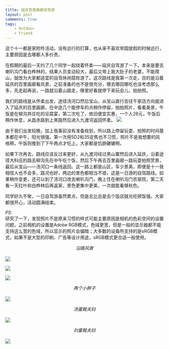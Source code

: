 ```yaml
--- 
title: 延庆百里画廊自驾游
layout: post
comments: true
tags: 
    - Outdoor
    - Friend
---
```

这个十一都是家附件活动，没有远行的打算，也从来不喜欢举国放假的时候远行，主要原因是去哪都人多价贵。

在假期的最后一天约了几个同学一起绕着怀柔——延庆自驾游了一下。本来是要去喇叭沟门看白桦林的，结果人员变动较大，最后又带上我大肚子的老婆，不能爬山，就改为大家都适宜的自驾休闲腐败游了。这次路线是我第一次走，目的是沿着延庆的百里画廊看风景，之前准备的也不是很充分，哪去哪回哪吃也没考虑那么多，先走起再说，一路就沿着山路走，哪里好看就停下来玩会儿，拍拍照。

我们的路线是从怀柔出发，途径汤河口然后宝山，从宝山直行去往千家店方向就进入了延庆的百里画廊，在中途几个能停车的点稍作停留，拍拍照片，看看美景，午饭是在柳沟井庄吃的豆腐宴，第二次吃了，依旧便宜实惠，一个人26元，午饭后稍作休息，从昌赤路到上黑路然后进入九渡河返回怀柔。
![](/img/2014/10-7/1/4.JPG)

由于我们出发较晚，加上我事前没有准备规划，所以路上停留玩耍、拍照的时间基本都在中午，阳光很强，第一次用5D2和35定焦也不习惯，照片不是我想要的风格啊，午饭则推到了下午两点才吃上，大家都是饥肠辘辘啊。

如果下次再去，路线应该反过来更好，从九渡河经过黑山寨然后进入延庆，沿着途径大科庄的路去柳沟先在中午吃个饭，然后下午再去百里画廊一路玩耍拍照赏景，最后从宝山——汤河口一条线返回。这一路上都是山区，车少景美，即便是十一我相信人也不会多，路况也好，两边的景色都相当不错，这是一日游的自驾路线。如果稍作变更，还可以到了汤河口改去喇叭沟门，晚上住在喇叭沟门农家院，第二天看一天红叶和白桦林后再返家，景色更集中更美，一次就能看够秋色。

同学好久不聚，一日自驾游虽然累点，但是总比总是去个饭店就光吃顿饭强，大家都很开心，活动圆满结束。

*PS:*  
研究了一下，发现照片不是原来习惯的样式可能主要原因是相机的色彩空间的设置问题，之前相机的设置是Adobe RGB模式，色域更宽，但是一般的显示器都不能支持这么宽的色域，所以显示的照片会偏暗；大多数的设备所支持的是sRGB模式，如果不是大型的印刷、广告等设计用途，sRGB模式更合适一般使用。

*<center>沿路风景</center>*  
![](/img/2014/10-7/1/1.JPG)

![](/img/2014/10-7/1/2.JPG)

![](/img/2014/10-7/1/3.JPG)

*<center>两个小胖子</center>*  
![](/img/2014/10-7/1/5.JPG)

*<center>汤童鞋夫妇</center>*  
![](/img/2014/10-7/1/6.JPG)

*<center>刘童鞋夫妇</center>*  
![](/img/2014/10-7/1/7.JPG)

